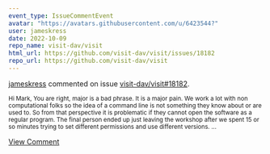 ```yaml
---
event_type: IssueCommentEvent
avatar: "https://avatars.githubusercontent.com/u/6423544?"
user: jameskress
date: 2022-10-09
repo_name: visit-dav/visit
html_url: https://github.com/visit-dav/visit/issues/18182
repo_url: https://github.com/visit-dav/visit
---
```


<a href='https://github.com/jameskress' target='_blank'>jameskress</a> commented on issue <a href='https://github.com/visit-dav/visit/issues/18182' target='_blank'>visit-dav/visit#18182</a>.

<small>Hi Mark, You are right, major is a bad phrase. It is a major pain. We work a lot with non computational folks so the idea of a command line is not something they know about or are used to. So from that perspective it is problematic if they cannot open the software as a regular program. The final person ended up just leaving the workshop after we spent 15 or so minutes trying to set different permissions and use different versions. ...</small>

<a href='https://github.com/visit-dav/visit/issues/18182' target='_blank'>View Comment</a>
